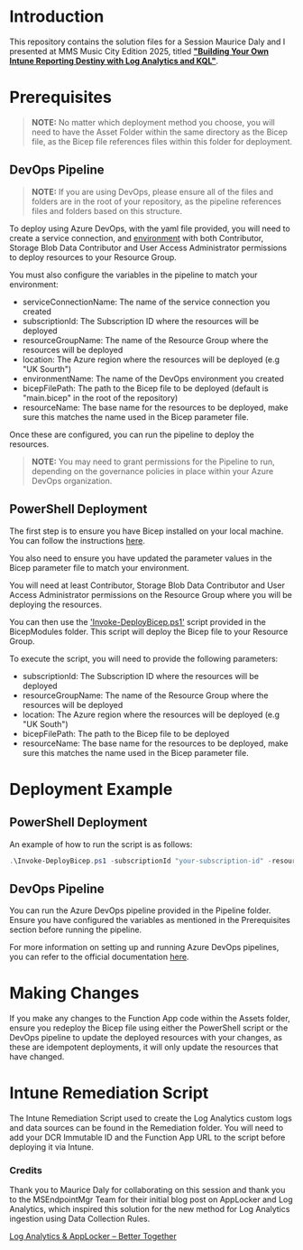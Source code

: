 # Introduction

This repository contains the solution files for a Session Maurice Daly and I presented at MMS Music City Edition 2025, titled [**"Building Your Own Intune Reporting Destiny with Log Analytics and KQL"**](https://mms2025music.sched.com/event/27LYz/building-your-own-intune-reporting-destiny-with-log-analytics-and-kql).

# Prerequisites

> **NOTE:** No matter which deployment method you choose, you will need to have the Asset Folder within the same directory as the Bicep file, as the Bicep file references files within this folder for deployment.

## DevOps Pipeline

> **NOTE:** If you are using DevOps, please ensure all of the files and folders are in the root of your repository, as the pipeline references files and folders based on this structure.

To deploy using Azure DevOps, with the yaml file provided, you will need to create a service connection, and [environment](https://learn.microsoft.com/en-us/azure/devops/pipelines/process/environments?view=azure-devops) with both Contributor, Storage Blob Data Contributor and User Access Administrator permissions to deploy resources to your Resource Group.

You must also configure the variables in the pipeline to match your environment:

- serviceConnectionName: The name of the service connection you created
- subscriptionId: The Subscription ID where the resources will be deployed
- resourceGroupName: The name of the Resource Group where the resources will be deployed
- location: The Azure region where the resources will be deployed (e.g "UK Sourth")
- environmentName: The name of the DevOps environment you created
- bicepFilePath: The path to the Bicep file to be deployed (default is "main.bicep" in the root of the repository)
- resourceName: The base name for the resources to be deployed, make sure this matches the name used in the Bicep parameter file.

Once these are configured, you can run the pipeline to deploy the resources.

> **NOTE:** You may need to grant permissions for the Pipeline to run, depending on the governance policies in place within your Azure DevOps organization.

## PowerShell Deployment

The first step is to ensure you have Bicep installed on your local machine. You can follow the instructions [here](https://learn.microsoft.com/en-us/azure/azure-resource-manager/bicep/install).

You also need to ensure you have updated the parameter values in the Bicep parameter file to match your environment.

You will need at least Contributor, Storage Blob Data Contributor and User Access Administrator permissions on the Resource Group where you will be deploying the resources.

You can then use the ['Invoke-DeployBicep.ps1'](/BicepDeployment/Invoke-DeployBicep.ps1) script provided in the BicepModules folder. This script will deploy the Bicep file to your Resource Group.

To execute the script, you will need to provide the following parameters:

- subscriptionId: The Subscription ID where the resources will be deployed
- resourceGroupName: The name of the Resource Group where the resources will be deployed
- location: The Azure region where the resources will be deployed (e.g "UK South")
- bicepFilePath: The path to the Bicep file to be deployed
- resourceName: The base name for the resources to be deployed, make sure this matches the name used in the Bicep parameter file.

# Deployment Example

## PowerShell Deployment

An example of how to run the script is as follows:

```powershell
.\Invoke-DeployBicep.ps1 -subscriptionId "your-subscription-id" -resourceGroupName "your-resource-group-name" -location "your-location" -bicepFilePath "path-to-your-bicep-file" -resourceName "your-resource-base-name"
```

## DevOps Pipeline

You can run the Azure DevOps pipeline provided in the Pipeline folder. Ensure you have configured the variables as mentioned in the Prerequisites section before running the pipeline.

For more information on setting up and running Azure DevOps pipelines, you can refer to the official documentation [here](https://learn.microsoft.com/en-us/azure/devops/pipelines/get-started-yaml?view=azure-devops).

# Making Changes

If you make any changes to the Function App code within the Assets folder, ensure you redeploy the Bicep file using either the PowerShell script or the DevOps pipeline to update the deployed resources with your changes, as these are idempotent deployments, it will only update the resources that have changed.

# Intune Remediation Script

The Intune Remediation Script used to create the Log Analytics custom logs and data sources can be found in the Remediation folder. You will need to add your DCR Immutable ID and the Function App URL to the script before deploying it via Intune.

### Credits

Thank you to Maurice Daly for collaborating on this session and thank you to the MSEndpointMgr Team for their initial blog post on AppLocker and Log Analytics, which inspired this solution for the new method for Log Analytics ingestion using Data Collection Rules.

[Log Analytics & AppLocker – Better Together](https://msendpointmgr.com/2021/08/13/log-analytics-applocker-better-together/)
